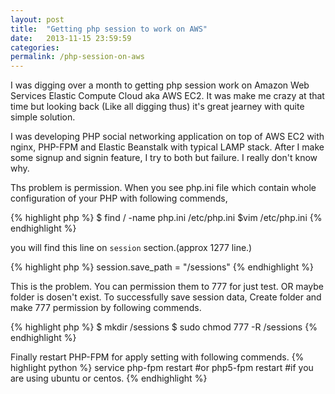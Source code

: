 ```yaml
---
layout: post
title:  "Getting php session to work on AWS"
date:   2013-11-15 23:59:59
categories:
permalink: /php-session-on-aws
---
```

I was digging over a month to getting php session work on Amazon Web Services Elastic Compute Cloud aka AWS EC2. 
It was make me crazy at that time but looking back (Like all digging thus) it's great jearney with quite simple solution.

I was developing PHP social networking application on top of AWS EC2 with nginx, PHP-FPM and Elastic Beanstalk with typical
LAMP stack. After I make some signup and signin feature, I try to both but failure. I really don't know why.

Ths problem is permission. When you see php.ini file which contain whole configuration of your PHP with following commends,

{% highlight php %}
$ find / -name php.ini
/etc/php.ini
$vim /etc/php.ini
{% endhighlight %}

you will find this line on ``session`` section.(approx 1277 line.)

{% highlight php %}
session.save_path = "/sessions"
{% endhighlight %}

This is the problem. You can permission them to 777 for just test. OR maybe folder is dosen't exist.
To successfully save session data, Create folder and make 777 permission by following commends.

{% highlight php %}
$ mkdir /sessions
$ sudo chmod 777 -R /sessions
{% endhighlight %}

Finally restart PHP-FPM for apply setting with following commends.
{% highlight python %}
service php-fpm restart
#or php5-fpm restart
#if you are using ubuntu or centos.
{% endhighlight %}
